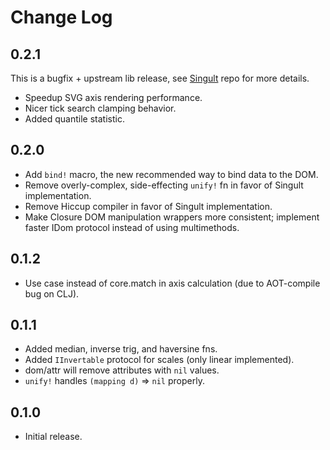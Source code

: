 Change Log
==========

0.2.1
-----
This is a bugfix + upstream lib release, see [Singult](https://github.com/lynaghk/singult) repo for more details.

+ Speedup SVG axis rendering performance.
+ Nicer tick search clamping behavior.
+ Added quantile statistic.


0.2.0
-----
+ Add `bind!` macro, the new recommended way to bind data to the DOM.
+ Remove overly-complex, side-effecting `unify!` fn in favor of Singult implementation.
+ Remove Hiccup compiler in favor of Singult implementation.
+ Make Closure DOM manipulation wrappers more consistent; implement faster IDom protocol instead of using multimethods.

0.1.2
-----
+ Use case instead of core.match in axis calculation (due to AOT-compile bug on CLJ).

0.1.1
-----
+ Added median, inverse trig, and haversine fns.
+ Added `IInvertable` protocol for scales (only linear implemented).
+ dom/attr will remove attributes with `nil` values.
+ `unify!` handles `(mapping d)` => `nil` properly.


0.1.0
-----
+ Initial release.
